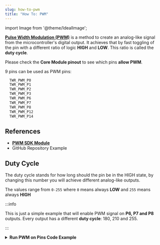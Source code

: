 ```yaml
---
slug: how-to-pwm
title: "How To: PWM"
---
```

import Image from '@theme/IdealImage';

[**Pulse Width Modulation (PWM)**](https://en.wikipedia.org/wiki/Pulse-width_modulation) is a method to create an analog-like signal from the microcontroller's digital output. It achieves that by fast toggling of the pin with a different ratio of logic **HIGH** and **LOW**. This ratio is called the **duty cycle**.

Please check the **Core Module pinout** to see which pins **allow PWM**.

9 pins can be used as PWM pins:
```c showLineNumbers
  TWR_PWM_P0
  TWR_PWM_P1
  TWR_PWM_P2
  TWR_PWM_P3
  TWR_PWM_P6
  TWR_PWM_P7
  TWR_PWM_P8
  TWR_PWM_P12
  TWR_PWM_P14
```

## References
- [**PWM SDK Module**](https://sdk.hardwario.com/group__twr__pwm.html)
- GitHub Repository Example

## Duty Cycle

The duty cycle stands for how long should the pin be in the HIGH state, by changing this number you will achieve different analog-like outputs.

The values range from `0-255` where `0` means always **LOW** and `255` means always **HIGH**

:::info

This is just a simple example that will enable PWM signal on **P6, P7 and P8** outputs.
Every output has a different **duty cycle**: 180, 210 and 255.

:::

<details>
<summary>
<b>
Run PWM on Pins Code Example
</b>
</summary>
<p>

  ```c showLineNumbers
  void application_init()
  {
      twr_pwm_init(TWR_PWM_P6);
      twr_pwm_set(TWR_PWM_P6, 180);
      twr_pwm_enable(TWR_PWM_P6);

      twr_pwm_init(TWR_PWM_P7);
      twr_pwm_set(TWR_PWM_P7, 210);
      twr_pwm_enable(TWR_PWM_P7);

      twr_pwm_init(TWR_PWM_P8);
      twr_pwm_set(TWR_PWM_P8, 255);
      twr_pwm_enable(TWR_PWM_P8);
  }
  ```

</p>
</details>
